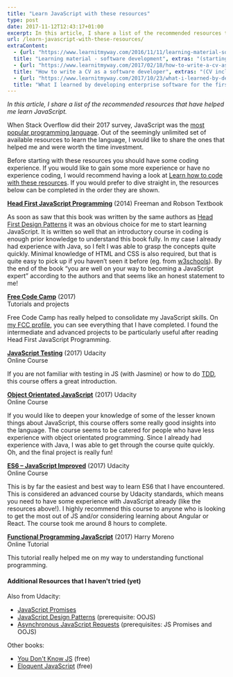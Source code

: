 ```yaml
---
title: "Learn JavaScript with these resources"
type: post
date: 2017-11-12T12:43:17+01:00
excerpt: In this article, I share a list of the recommended resources that have helped me learn JavaScript.
url: /learn-javascript-with-these-resources/
extraContent:
  - {url: "https://www.learnitmyway.com/2016/11/11/learning-material-software-development/", 
  title: "Learning material - software development", extras: "(starting with Intro to CS)"}
  - {url: "https://www.learnitmyway.com/2017/02/18/how-to-write-a-cv-as-a-software-developer/", 
  title: "How to write a CV as a software developer", extras: "(CV included)"}
  - {url: "https://www.learnitmyway.com/2017/10/23/what-i-learned-by-developing-enterprise-software-for-the-first-time",
  title: "What I learned by developing enterprise software for the first time"}
---
```

_In this article, I share a list of the recommended resources that have helped me learn JavaScript._

<!--more-->

When Stack Overflow did their 2017 survey, JavaScript was the <a href="https://insights.stackoverflow.com/survey/2017#most-popular-technologies" 
target="_blank" rel="noopener">most popular programming language</a>. 
Out of the seemingly unlimited set of available resources to learn the language, 
I would like to share the ones that helped me and were worth the time investment.

Before starting with these resources you should have some coding experience. If you would like to gain some more 
experience or have no experience coding, I would recommend having a look 
at <a href="https://www.learnitmyway.com/2017/06/04/learn-how-to-code-with-these-resources/" target="_blank" 
rel="noopener">Learn how to code with these resources</a>. If you would prefer to dive straight in, the resources
below can be completed in the order they are shown.

**<a href="http://www.wickedlysmart.com/hfjs/" target="_blank" 
rel="noopener">Head First JavaScript Programming</a>** (2014) Freeman and Robson
Textbook

As soon as saw that this book was written by the same authors as 
<a href="http://www.wickedlysmart.com/head-first-design-patterns/" target="_blank" rel="noopener 
noreferrer">Head First Design Patterns</a> it was an obvious choice for me to start learning JavaScript. 
It is written so well that an introductory course in coding is enough prior knowledge to understand 
this book fully. In my case I already had experience with Java, 
so I felt I was able to grasp the concepts quite quickly. 
Minimal knowledge of HTML and CSS is also required, 
but that is quite easy to pick up if you haven&#8217;t seen it before 
(eg. from <a href="https://www.w3schools.com/html/default.asp" target="_blank" rel="noopener">w3schools</a>). 
By the end of the book &#8220;you are well on your way to becoming a JavaScript expert&#8221; 
according to the authors and that seems like an honest statement to me!

**<a href="https://www.freecodecamp.com" target="_blank" rel="noopener">Free Code Camp</a>** (2017)  
Tutorials and projects

Free Code Camp has really helped to consolidate my JavaScript skills. 
On <a href="https://www.freecodecamp.org/developerdavo" target="_blank" rel="noopener">my FCC profile</a>, 
you can see everything that I have completed. I found the intermediate and advanced projects 
to be particularly useful after reading Head First JavaScript Programming.

**<a href="https://www.udacity.com/course/javascript-testing--ud549" target="_blank" 
rel="noopener">JavaScript Testing</a>** (2017) Udacity  
Online Course

If you are not familiar with testing in JS (with Jasmine) or how to do 
<a href="https://en.wikipedia.org/wiki/Test-driven_development" target="_blank" rel="noopener">TDD</a>, 
this course offers a great introduction.

**<a href="https://www.udacity.com/course/object-oriented-javascript--ud015" target="_blank" 
rel="noopener">Object Orientated JavaScript</a>** (2017) Udacity  
Online Course

If you would like to deepen your knowledge of some of the lesser known things about JavaScript, this course 
offers some really good insights into the language. The course seems to be catered for people who have less experience
with object orientated programming. Since I already had experience with Java, 
I was able to get through the course quite quickly. 
Oh, and the final project is really fun!

**<a href="https://www.udacity.com/course/es6-javascript-improved--ud356" target="_blank" 
rel="noopener">ES6 &#8211; JavaScript Improved</a>** (2017) Udacity  
Online Course

This is by far the easiest and best way to learn ES6 that I have encountered. 
This is considered an advanced course by Udacity standards, 
which means you need to have some experience with JavaScript already (like the resources above!).
I highly recommend this course to anyone who is looking to get the most out of JS and/or considering 
learning about Angular or React. The course took me around 8 hours to complete.

**<a href="http://reactivex.io/learnrx/" target="_blank" 
rel="noopener">Functional Programming JavaScript</a>** (2017) Harry Moreno  
Online Tutorial

This tutorial really helped me on my way to understanding functional programming.

#### Additional Resources that I haven't tried (yet)

Also from Udacity:

  * <a href="https://www.udacity.com/course/javascript-promises--ud898" target="_blank" 
  rel="noopener">JavaScript Promises</a> 
  * <a href="https://www.udacity.com/course/javascript-design-patterns--ud989" target="_blank" 
  rel="noopener">JavaScript Design Patterns</a> (prerequisite: OOJS)
  * <a href="https://www.udacity.com/course/asynchronous-javascript-requests--ud109" target="_blank" 
  rel="noopener">Asynchronous JavaScript Requests</a> (prerequisites: JS Promises and OOJS)
  
Other books:

  * <a href="https://github.com/getify/You-Dont-Know-JS" target="_blank" 
  rel="noopener">You Don't Know JS</a> (free)
  * <a href="http://eloquentjavascript.net/" target="_blank" 
  rel="noopener">Eloquent JavaScript</a> (free)


